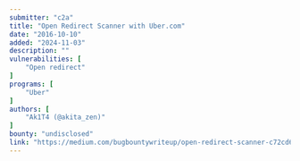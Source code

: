 ```yaml
---
submitter: "c2a"
title: "Open Redirect Scanner with Uber.com"
date: "2016-10-10"
added: "2024-11-03"
description: ""
vulnerabilities: [
    "Open redirect"
]
programs: [
    "Uber"
]
authors: [
    "Ak1T4 (@akita_zen)"
]
bounty: "undisclosed"
link: "https://medium.com/bugbountywriteup/open-redirect-scanner-c72cd60d0bf"
---
```




